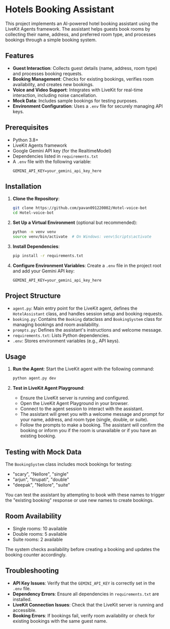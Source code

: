 # Hotels Booking Assistant

This project implements an AI-powered hotel booking assistant using the LiveKit Agents framework. The assistant helps guests book rooms by collecting their name, address, and preferred room type, and processes bookings through a simple booking system.

## Features
- **Guest Interaction**: Collects guest details (name, address, room type) and processes booking requests.
- **Booking Management**: Checks for existing bookings, verifies room availability, and creates new bookings.
- **Voice and Video Support**: Integrates with LiveKit for real-time interaction, including noise cancellation.
- **Mock Data**: Includes sample bookings for testing purposes.
- **Environment Configuration**: Uses a `.env` file for securely managing API keys.

## Prerequisites
- Python 3.8+
- LiveKit Agents framework
- Google Gemini API key (for the RealtimeModel)
- Dependencies listed in `requirements.txt`
- A `.env` file with the following variable:
  ```
  GEMINI_API_KEY=your_gemini_api_key_here
  ```

## Installation
1. **Clone the Repository**:
   ```bash
   git clone https://github.com/pavan091220002/Hotel-voice-bot
   cd Hotel-voice-bot
   ```

2. **Set Up a Virtual Environment** (optional but recommended):
   ```bash
   python -m venv venv
   source venv/bin/activate  # On Windows: venv\Scripts\activate
   ```

3. **Install Dependencies**:
   ```bash
   pip install -r requirements.txt
   ```

4. **Configure Environment Variables**:
   Create a `.env` file in the project root and add your Gemini API key:
   ```plaintext
   GEMINI_API_KEY=your_gemini_api_key_here
   ```

## Project Structure
- `agent.py`: Main entry point for the LiveKit agent, defines the `HotelAssistant` class, and handles session setup and booking requests.
- `booking.py`: Contains the `Booking` dataclass and `BookingSystem` class for managing bookings and room availability.
- `prompts.py`: Defines the assistant's instructions and welcome message.
- `requirements.txt`: Lists Python dependencies.
- `.env`: Stores environment variables (e.g., API keys).

## Usage
1. **Run the Agent**:
   Start the LiveKit agent with the following command:
   ```bash
   python agent.py dev
   ```

2. **Test in LiveKit Agent Playground**:
   - Ensure the LiveKit server is running and configured.
   - Open the LiveKit Agent Playground in your browser.
   - Connect to the agent session to interact with the assistant.
   - The assistant will greet you with a welcome message and prompt for your name, address, and room type (single, double, or suite).
   - Follow the prompts to make a booking. The assistant will confirm the booking or inform you if the room is unavailable or if you have an existing booking.

## Testing with Mock Data
The `BookingSystem` class includes mock bookings for testing:
- "scary", "Nellore", "single"
- "arjun", "tirupati", "double"
- "deepak", "Nellore", "suite"

You can test the assistant by attempting to book with these names to trigger the "existing booking" response or use new names to create bookings.

## Room Availability
- Single rooms: 10 available
- Double rooms: 5 available
- Suite rooms: 2 available

The system checks availability before creating a booking and updates the booking counter accordingly.


## Troubleshooting
- **API Key Issues**: Verify that the `GEMINI_API_KEY` is correctly set in the `.env` file.
- **Dependency Errors**: Ensure all dependencies in `requirements.txt` are installed.
- **LiveKit Connection Issues**: Check that the LiveKit server is running and accessible.
- **Booking Errors**: If bookings fail, verify room availability or check for existing bookings with the same guest name.
